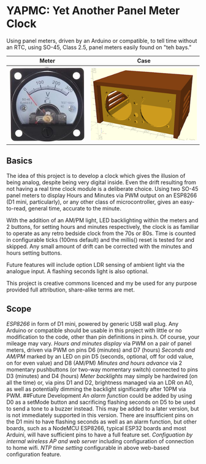 # YAPMC: Yet Another Panel Meter Clock
Using panel meters, driven by an Arduino or compatible, to tell time without an RTC, using SO-45, Class 2.5, panel meters easily found on "teh bays."

Meter        | Case
------------ | -------------
![s-l1600](panel-meter-clock-case/s-l1600.jpg) | ![Meter Case](panel-meter-clock-case/meter-clock-case-sml.png)
          
## Basics
The idea of this project is to develop a clock which gives the illusion of being analog, despite being very digital inside. Even the drift resulting from not having a real time clock module is a deliberate choice. Using two SO-45 panel meters to display Hours and Minutes via PWM output on an ESP8266 (D1 mini, particularly), or any other class of microcontroller, gives an easy-to-read, general time, accurate to the minute.

With the addition of an AM/PM light, LED backlighting within the meters and 2 buttons, for setting hours and minutes respectively, the clock is as familiar to operate as any retro bedside clock from the 70s or 80s. Time is counted in configurable ticks (100ms default) and the millis() reset is tested for and skipped. Any small amount of drift can be corrected with the minutes and hours setting buttons.

Future features will include option LDR sensing of ambient light via the analogue input. A flashing seconds light is also optional.
 
This project is creative commons licenced and my be used for any purpose provided full attribution, share-alike terms are met.

## Scope
*ESP8266* in form of D1 mini, powered by generic USB wall plug. Any Arduino or compatible should be usable in this project with little or no modification to the code, other than pin definitions in pins.h. Of course, your mileage may vary.
*Hours and minutes display* via PWM on a pair of panel meters, driven via PWM on pins D6 (minutes) and D7 (hours)
*Seconds and AM/PM* marked by an LED on pin D5 (seconds, optional, off for odd value, on for even value) and D8 (AM/PM)
*Minutes and hours advance* via 2 momentary pushbuttons (or two-way momentary switch) connected to pins D3 (minutes) and D4 (hours)
*Meter backlights* may simply be hardwired (on all the time) or, via pins D1 and D2, brightness managed via an LDR on A0, as well as potentially dimming the backlight significantly after 10PM via PWM.
##Future Development
*An alarm function* could be added by using D0 as a setMode button and sacrificing flashing seconds on D5 to be used to send a tone to a buzzer instead. This may be added to a later version, but is not immediately supported in this version. There are insufficient pins on the D1 mini to have flashing seconds as well as an alarm function, but other boards, such as a NodeMCU ESP8266, typical ESP32 boards and most Arduini, will have sufficient pins to have a full feature set.
*Configuation by internal wireless AP and web server* including configuration of connection to home wifi.
*NTP time setting* configurable in above web-based configuration feature.
